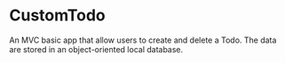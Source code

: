 # CustomTodo
An MVC basic app that allow users to create and delete a Todo. The data are   stored  in an object-oriented local database.


